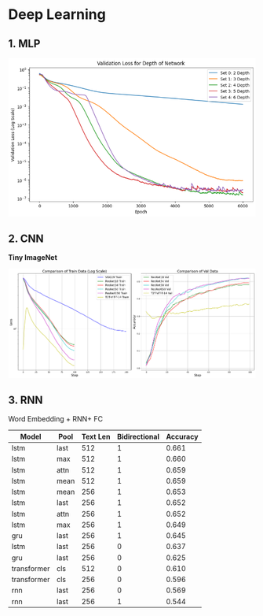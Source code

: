 # Deep Learning

## 1. MLP

<img src="assets/MLP.png" alt="MLP" style="zoom:67%;" />

## 2. CNN

**Tiny ImageNet**

![cnn](assets/cnn.png)

## 3. RNN

Word Embedding + RNN+ FC

| Model       | Pool | Text Len | Bidirectional | Accuracy |
| ----------- | ---- | -------- | ------------- | -------- |
| lstm        | last | 512      | 1             | 0.661    |
| lstm        | max  | 512      | 1             | 0.660    |
| lstm        | attn | 512      | 1             | 0.659    |
| lstm        | mean | 512      | 1             | 0.659    |
| lstm        | mean | 256      | 1             | 0.653    |
| lstm        | last | 256      | 1             | 0.652    |
| lstm        | attn | 256      | 1             | 0.652    |
| lstm        | max  | 256      | 1             | 0.649    |
| gru         | last | 256      | 1             | 0.645    |
| lstm        | last | 256      | 0             | 0.637    |
| gru         | last | 256      | 0             | 0.625    |
| transformer | cls  | 512      | 0             | 0.610    |
| transformer | cls  | 256      | 0             | 0.596    |
| rnn         | last | 256      | 0             | 0.569    |
| rnn         | last | 256      | 1             | 0.544    |
